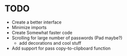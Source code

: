 TODO
====
- Create a better interface
- Minimize imports
- Create Somewhat faster code
- Scrolling for large number of passwords (Pad maybe?)
	- add decorations and cool stuff
- Add support for pass copy-to-clipboard function
